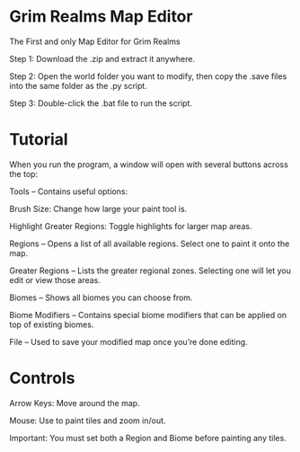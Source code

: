 # Grim Realms Map Editor
The First and only Map Editor for Grim Realms 

Step 1: Download the .zip and extract it anywhere.

Step 2: Open the world folder you want to modify, then copy the .save files into the same folder as the .py script.

Step 3: Double-click the .bat file to run the script.

# Tutorial

When you run the program, a window will open with several buttons across the top:

Tools – Contains useful options:

Brush Size: Change how large your paint tool is.

Highlight Greater Regions: Toggle highlights for larger map areas.

Regions – Opens a list of all available regions. Select one to paint it onto the map.

Greater Regions – Lists the greater regional zones. Selecting one will let you edit or view those areas.

Biomes – Shows all biomes you can choose from.

Biome Modifiers – Contains special biome modifiers that can be applied on top of existing biomes.

File – Used to save your modified map once you’re done editing.

# Controls

Arrow Keys: Move around the map.

Mouse: Use to paint tiles and zoom in/out.

Important: You must set both a Region and Biome before painting any tiles.
